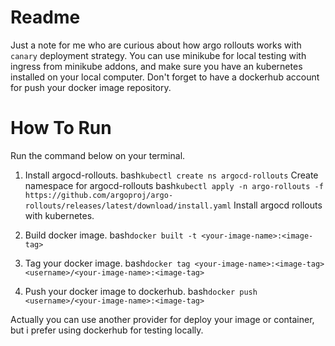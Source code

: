 # Readme

Just a note for me who are curious about how argo rollouts works with `canary` deployment strategy.
You can use minikube for local testing with ingress from minikube addons, and make sure you have an kubernetes installed on your local computer. Don't forget to have a dockerhub account for push your docker image repository.

# How To Run

Run the command below on your terminal.

1. Install argocd-rollouts.
bash```kubectl create ns argocd-rollouts``` Create namespace for argocd-rollouts
bash```kubectl apply -n argo-rollouts -f https://github.com/argoproj/argo-rollouts/releases/latest/download/install.yaml``` Install argocd rollouts with kubernetes.

2. Build docker image.
bash```docker built -t <your-image-name>:<image-tag>```

3. Tag your docker image.
bash```docker tag <your-image-name>:<image-tag> <username>/<your-image-name>:<image-tag>```

4. Push your docker image to dockerhub.
bash```docker push <username>/<your-image-name>:<image-tag>```


Actually you can use another provider for deploy your image or container, but i prefer using dockerhub for testing locally.
